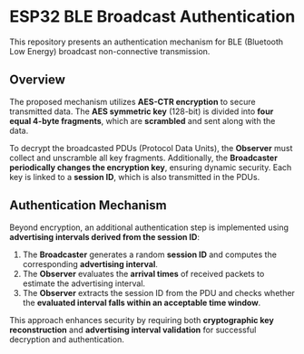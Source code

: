# ESP32 BLE Broadcast Authentication

This repository presents an authentication mechanism for BLE (Bluetooth Low Energy) broadcast non-connective transmission.

## Overview

The proposed mechanism utilizes **AES-CTR encryption** to secure transmitted data. The **AES symmetric key** (128-bit) is divided into **four equal 4-byte fragments**, which are **scrambled** and sent along with the data.

To decrypt the broadcasted PDUs (Protocol Data Units), the **Observer** must collect and unscramble all key fragments. Additionally, the **Broadcaster periodically changes the encryption key**, ensuring dynamic security. Each key is linked to a **session ID**, which is also transmitted in the PDUs.

## Authentication Mechanism

Beyond encryption, an additional authentication step is implemented using **advertising intervals derived from the session ID**:

1. The **Broadcaster** generates a random **session ID** and computes the corresponding **advertising interval**.
2. The **Observer** evaluates the **arrival times** of received packets to estimate the advertising interval.
3. The **Observer** extracts the session ID from the PDU and checks whether the **evaluated interval falls within an acceptable time window**.

This approach enhances security by requiring both **cryptographic key reconstruction** and **advertising interval validation** for successful decryption and authentication.
